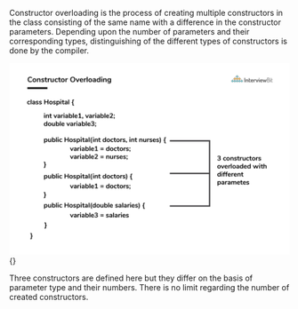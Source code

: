 Constructor overloading is the process of creating multiple constructors
in the class consisting of the same name with a difference in the
constructor parameters. Depending upon the number of parameters and
their corresponding types, distinguishing of the different types of
constructors is done by the compiler.

![](image47.png){}

Three constructors are defined here but they differ on the basis of
parameter type and their numbers. There is no limit regarding the number
of created constructors.